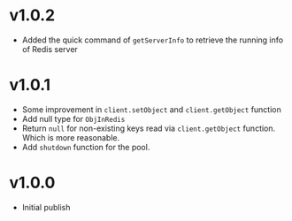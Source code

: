 # v1.0.2

- Added the quick command of `getServerInfo` to retrieve the running info of Redis server

# v1.0.1

- Some improvement in `client.setObject` and `client.getObject` function
- Add null type for `ObjInRedis`
- Return `null` for non-existing keys read via `client.getObject` function. Which is more reasonable.
- Add `shutdown` function for the pool.

# v1.0.0

- Initial publish